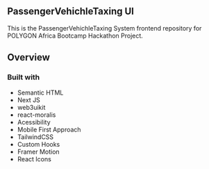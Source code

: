 ## PassengerVehichleTaxing UI

This is the PassengerVehichleTaxing System frontend repository for POLYGON Africa Bootcamp Hackathon Project.

## Overview

### Built with

- Semantic HTML
- Next JS
- web3uikit
- react-moralis
- Acessibility
- Mobile First Approach
- TailwindCSS
- Custom Hooks
- Framer Motion
- React Icons
